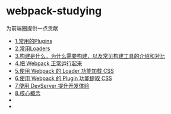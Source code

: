 # webpack-studying

为前端圈提供一点贡献

- [1.常用的Plugins](https://github.com/webVueBlog/webpack-studying/issues/1)
- [2.常用Loaders](https://github.com/webVueBlog/webpack-studying/issues/2)
- [3.构建是什么，为什么需要构建，以及常见构建工具的介绍和对比](https://github.com/webVueBlog/webpack-studying/issues/3)
- [4.把 Webpack 正常运行起来]()
- [5.使用 Webpack 的 Loader 功能加载 CSS]()
- [6.使用 Webpack 的 Plugin 功能提取 CSS]()
- [7.使用 DevServer 提升开发体验]()
- [8.核心概念]()
- []()
- []()
